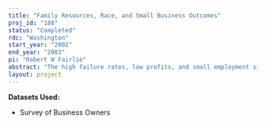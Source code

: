 ```yaml
---
title: "Family Resources, Race, and Small Business Outcomes"
proj_id: "188"
status: "Completed"
rdc: "Washington"
start_year: "2002"
end_year: "2003"
pi: "Robert W Fairlie"
abstract: "The high failure rates, low profits, and small employment sizes of black- and Hispanic-owned businesses, relative to their white and Asian counterparts, are of concern to many policy makers.  To date, we do not fully understand why black- and Hispanic-owned firms lag behind white and Asian-owned firms.  In the proposed research project, I will use data from the Characteristics of Business Owners (CBO) to explore the role that intergenerational links in self-employment play in contributing to racial differences in small business outcomes, such as failures, sales, profits, and employment size.  A careful examination of how family business experience differs by race and ethnicity may uncover some answers.  The inability of blacks and Hispanics to acquire business experience may be at the root of their limited success in business ownership.  Furthermore, family-owned businesses have historically provided a route out of poverty and into long-term, sometimes intergenerational, self-sufficiency for many families.  A better understanding of this process may shed light on why some families are not successful in their small businesses."
layout: project
---
```


**Datasets Used:**

  - Survey of Business Owners 

